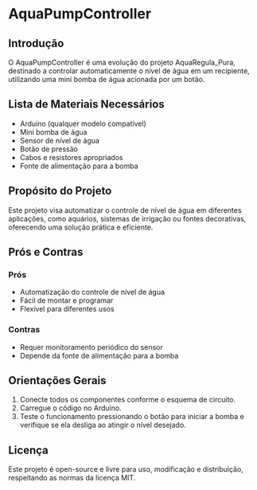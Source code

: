 
# AquaPumpController

## Introdução
O AquaPumpController é uma evolução do projeto AquaRegula_Pura, destinado a controlar automaticamente o nível de água em um recipiente, utilizando uma mini bomba de água acionada por um botão.

## Lista de Materiais Necessários
- Arduino (qualquer modelo compatível)
- Mini bomba de água
- Sensor de nível de água
- Botão de pressão
- Cabos e resistores apropriados
- Fonte de alimentação para a bomba

## Propósito do Projeto
Este projeto visa automatizar o controle de nível de água em diferentes aplicações, como aquários, sistemas de irrigação ou fontes decorativas, oferecendo uma solução prática e eficiente.

## Prós e Contras
### Prós
- Automatização do controle de nível de água
- Fácil de montar e programar
- Flexível para diferentes usos

### Contras
- Requer monitoramento periódico do sensor
- Depende da fonte de alimentação para a bomba

## Orientações Gerais
1. Conecte todos os componentes conforme o esquema de circuito.
2. Carregue o código no Arduino.
3. Teste o funcionamento pressionando o botão para iniciar a bomba e verifique se ela desliga ao atingir o nível desejado.

## Licença
Este projeto é open-source e livre para uso, modificação e distribuição, respeitando as normas da licença MIT.
